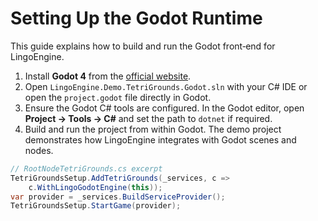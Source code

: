 # Setting Up the Godot Runtime

This guide explains how to build and run the Godot front‑end for LingoEngine.

1. Install **Godot 4** from the [official website](https://godotengine.org/).
2. Open `LingoEngine.Demo.TetriGrounds.Godot.sln` with your C# IDE or open the `project.godot` file directly in Godot.
3. Ensure the Godot C# tools are configured. In the Godot editor, open **Project → Tools → C#** and set the path to `dotnet` if required.
4. Build and run the project from within Godot. The demo project demonstrates how LingoEngine integrates with Godot scenes and nodes.

```csharp
// RootNodeTetriGrounds.cs excerpt
TetriGroundsSetup.AddTetriGrounds(_services, c =>
    c.WithLingoGodotEngine(this));
var provider = _services.BuildServiceProvider();
TetriGroundsSetup.StartGame(provider);
```
